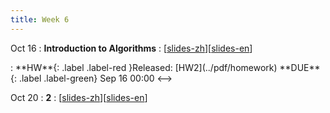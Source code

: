 ```yaml
---
title: Week 6
---
```


Oct 16
: **Introduction to Algorithms**
  :  \[[slides-zh](../pdf/slides/0-overview.pdf)\]\[[slides-en](../pdf/slides/0-overview-en.pdf)\]
<!-->:  **HW**{: .label .label-red }Released: [HW2](../pdf/homework)  **DUE**{: .label .label-green} Sep 16  00:00
<-->

Oct 20
: **2**
  :  \[[slides-zh](../pdf/slides/0-overview.pdf)\]\[[slides-en](../pdf/slides/0-overview-en.pdf)\]


  

